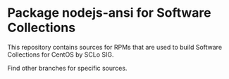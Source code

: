 # Package nodejs-ansi for Software Collections

This repository contains sources for RPMs that are used
to build Software Collections for CentOS by SCLo SIG.

Find other branches for specific sources.
